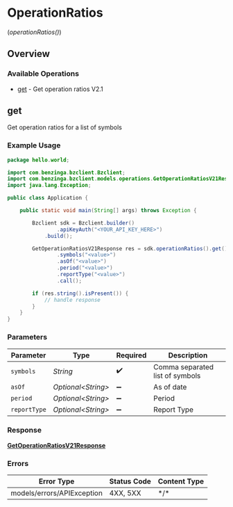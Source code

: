 # OperationRatios
(*operationRatios()*)

## Overview

### Available Operations

* [get](#get) - Get operation ratios V2.1

## get

Get operation ratios for a list of symbols

### Example Usage

```java
package hello.world;

import com.benzinga.bzclient.Bzclient;
import com.benzinga.bzclient.models.operations.GetOperationRatiosV21Response;
import java.lang.Exception;

public class Application {

    public static void main(String[] args) throws Exception {

        Bzclient sdk = Bzclient.builder()
                .apiKeyAuth("<YOUR_API_KEY_HERE>")
            .build();

        GetOperationRatiosV21Response res = sdk.operationRatios().get()
                .symbols("<value>")
                .asOf("<value>")
                .period("<value>")
                .reportType("<value>")
                .call();

        if (res.string().isPresent()) {
            // handle response
        }
    }
}
```

### Parameters

| Parameter                       | Type                            | Required                        | Description                     |
| ------------------------------- | ------------------------------- | ------------------------------- | ------------------------------- |
| `symbols`                       | *String*                        | :heavy_check_mark:              | Comma separated list of symbols |
| `asOf`                          | *Optional\<String>*             | :heavy_minus_sign:              | As of date                      |
| `period`                        | *Optional\<String>*             | :heavy_minus_sign:              | Period                          |
| `reportType`                    | *Optional\<String>*             | :heavy_minus_sign:              | Report Type                     |

### Response

**[GetOperationRatiosV21Response](../../models/operations/GetOperationRatiosV21Response.md)**

### Errors

| Error Type                 | Status Code                | Content Type               |
| -------------------------- | -------------------------- | -------------------------- |
| models/errors/APIException | 4XX, 5XX                   | \*/\*                      |